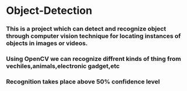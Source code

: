 # Object-Detection

### This is a project which can detect and recognize object through computer vision technique for locating instances of objects in images or videos.
### Using OpenCV we can recognize diffrent kinds of thing from vechiles,animals,electronic gadget,etc
### Recognition takes place above 50% confidence level 

